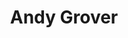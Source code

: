 ---
avatar: /images/people/andygrover.jpg
avatar_small: /images/people/andygrover_small.jpg
bio: Hacks on Stratis Storage at Red Hat, and has other creative dreams too. Bass.
  Rustlang. Mostly cat and political retweets these days.
homepage: https://groveronline.com/
instagram: null
linkedin: https://www.linkedin.com/in/andygrover/
title: Andy Grover
twitter: https://twitter.com/iamagrover
type: guest
username: andygrover
youtube: null
---
